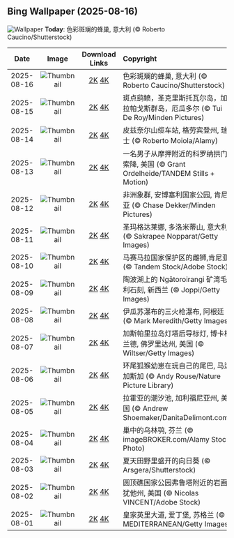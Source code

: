 ## Bing Wallpaper (2025-08-16)

![Wallpaper](https://cn.bing.com/th?id=OHR.ColorfulBeehives_ZH-CN0180195770_UHD.jpg&w=1024) **Today**: 色彩斑斓的蜂巢, 意大利 (© Roberto Caucino/Shutterstock)

|    Date    |                                               Image                                                |                                                                                      Download Links                                                                                       | Copyright                                                                              |
| :--------: | :------------------------------------------------------------------------------------------------: | :---------------------------------------------------------------------------------------------------------------------------------------------------------------------------------------: | :------------------------------------------------------------------------------------- |
| 2025-08-16 |  ![Thumbnail](https://cn.bing.com/th?id=OHR.ColorfulBeehives_ZH-CN0180195770_UHD.jpg&w=384&h=216)  |   [2K](https://cn.bing.com/th?id=OHR.ColorfulBeehives_ZH-CN0180195770_UHD.jpg&w=2560&h=1440) [4K](https://cn.bing.com/th?id=OHR.ColorfulBeehives_ZH-CN0180195770_UHD.jpg&w=3840&h=2160)   | 色彩斑斓的蜂巢, 意大利 (© Roberto Caucino/Shutterstock)                               |
| 2025-08-15 |  ![Thumbnail](https://cn.bing.com/th?id=OHR.SpottedEagleRay_ZH-CN9894613260_UHD.jpg&w=384&h=216)   |    [2K](https://cn.bing.com/th?id=OHR.SpottedEagleRay_ZH-CN9894613260_UHD.jpg&w=2560&h=1440) [4K](https://cn.bing.com/th?id=OHR.SpottedEagleRay_ZH-CN9894613260_UHD.jpg&w=3840&h=2160)    | 斑点鹞鲼，圣克里斯托瓦尔岛‌，‌加拉帕戈斯群岛，厄瓜多尔 (© Tui De Roy/Minden Pictures) |
| 2025-08-14 |    ![Thumbnail](https://cn.bing.com/th?id=OHR.PizNairPeak_ZH-CN8209144138_UHD.jpg&w=384&h=216)     |        [2K](https://cn.bing.com/th?id=OHR.PizNairPeak_ZH-CN8209144138_UHD.jpg&w=2560&h=1440) [4K](https://cn.bing.com/th?id=OHR.PizNairPeak_ZH-CN8209144138_UHD.jpg&w=3840&h=2160)        | 皮兹奈尔山缆车站, 格劳宾登州, 瑞士 (© Roberto Moiola/Alamy)                           |
| 2025-08-13 |     ![Thumbnail](https://cn.bing.com/th?id=OHR.CoronaArch_ZH-CN5406267193_UHD.jpg&w=384&h=216)     |         [2K](https://cn.bing.com/th?id=OHR.CoronaArch_ZH-CN5406267193_UHD.jpg&w=2560&h=1440) [4K](https://cn.bing.com/th?id=OHR.CoronaArch_ZH-CN5406267193_UHD.jpg&w=3840&h=2160)         | 一名男子从摩押附近的科罗纳拱门索降, 美国 (© Grant Ordelheide/TANDEM Stills + Motion)  |
| 2025-08-12 |   ![Thumbnail](https://cn.bing.com/th?id=OHR.KenyaElephants_ZH-CN7587207512_UHD.jpg&w=384&h=216)   |     [2K](https://cn.bing.com/th?id=OHR.KenyaElephants_ZH-CN7587207512_UHD.jpg&w=2560&h=1440) [4K](https://cn.bing.com/th?id=OHR.KenyaElephants_ZH-CN7587207512_UHD.jpg&w=3840&h=2160)     | 非洲象群, 安博塞利国家公园, 肯尼亚 (© Chase Dekker/Minden Pictures)                   |
| 2025-08-11 |   ![Thumbnail](https://cn.bing.com/th?id=OHR.SantaMaddalena_ZH-CN7421083295_UHD.jpg&w=384&h=216)   |     [2K](https://cn.bing.com/th?id=OHR.SantaMaddalena_ZH-CN7421083295_UHD.jpg&w=2560&h=1440) [4K](https://cn.bing.com/th?id=OHR.SantaMaddalena_ZH-CN7421083295_UHD.jpg&w=3840&h=2160)     | 圣玛格达莱娜, 多洛米蒂山, 意大利 (© Sakrapee Nopparat/Getty Images)                   |
| 2025-08-10 |    ![Thumbnail](https://cn.bing.com/th?id=OHR.LionessKenya_ZH-CN6791029673_UHD.jpg&w=384&h=216)    |       [2K](https://cn.bing.com/th?id=OHR.LionessKenya_ZH-CN6791029673_UHD.jpg&w=2560&h=1440) [4K](https://cn.bing.com/th?id=OHR.LionessKenya_ZH-CN6791029673_UHD.jpg&w=3840&h=2160)       | 马赛马拉国家保护区的雌狮,肯尼亚 (© Tandem Stock/Adobe Stock)                          |
| 2025-08-09 |     ![Thumbnail](https://cn.bing.com/th?id=OHR.MaoriRock_ZH-CN5614685493_UHD.jpg&w=384&h=216)      |          [2K](https://cn.bing.com/th?id=OHR.MaoriRock_ZH-CN5614685493_UHD.jpg&w=2560&h=1440) [4K](https://cn.bing.com/th?id=OHR.MaoriRock_ZH-CN5614685493_UHD.jpg&w=3840&h=2160)          | 陶波湖上的 Ngātoroirangi 矿湾毛利石刻, 新西兰 (© Joppi/Getty Images)                  |
| 2025-08-08 |  ![Thumbnail](https://cn.bing.com/th?id=OHR.IguazuArgentina_ZH-CN4457051931_UHD.jpg&w=384&h=216)   |    [2K](https://cn.bing.com/th?id=OHR.IguazuArgentina_ZH-CN4457051931_UHD.jpg&w=2560&h=1440) [4K](https://cn.bing.com/th?id=OHR.IguazuArgentina_ZH-CN4457051931_UHD.jpg&w=3840&h=2160)    | 伊瓜苏瀑布的三火枪瀑布, 阿根廷 (© Mark Meredith/Getty Images)                         |
| 2025-08-07 |  ![Thumbnail](https://cn.bing.com/th?id=OHR.GasparillaLight_ZH-CN6855683859_UHD.jpg&w=384&h=216)   |    [2K](https://cn.bing.com/th?id=OHR.GasparillaLight_ZH-CN6855683859_UHD.jpg&w=2560&h=1440) [4K](https://cn.bing.com/th?id=OHR.GasparillaLight_ZH-CN6855683859_UHD.jpg&w=3840&h=2160)    | 加斯帕里拉岛灯塔后导标灯, 博卡格兰德, 佛罗里达州, 美国 (© Wiltser/Getty Images)       |
| 2025-08-06 |     ![Thumbnail](https://cn.bing.com/th?id=OHR.BabyLemur_ZH-CN6617977758_UHD.jpg&w=384&h=216)      |          [2K](https://cn.bing.com/th?id=OHR.BabyLemur_ZH-CN6617977758_UHD.jpg&w=2560&h=1440) [4K](https://cn.bing.com/th?id=OHR.BabyLemur_ZH-CN6617977758_UHD.jpg&w=3840&h=2160)          | 环尾狐猴幼崽在玩自己的尾巴‌, 马达加斯加 (© Andy Rouse/Nature Picture Library)         |
| 2025-08-05 | ![Thumbnail](https://cn.bing.com/th?id=OHR.CaliforniaTidepool_ZH-CN6273815361_UHD.jpg&w=384&h=216) | [2K](https://cn.bing.com/th?id=OHR.CaliforniaTidepool_ZH-CN6273815361_UHD.jpg&w=2560&h=1440) [4K](https://cn.bing.com/th?id=OHR.CaliforniaTidepool_ZH-CN6273815361_UHD.jpg&w=3840&h=2160) | 拉霍亚的潮汐池‌, 加利福尼亚州, 美国 (© Andrew Shoemaker/DanitaDelimont.com)           |
| 2025-08-04 |     ![Thumbnail](https://cn.bing.com/th?id=OHR.LaplandOwl_ZH-CN6070251232_UHD.jpg&w=384&h=216)     |         [2K](https://cn.bing.com/th?id=OHR.LaplandOwl_ZH-CN6070251232_UHD.jpg&w=2560&h=1440) [4K](https://cn.bing.com/th?id=OHR.LaplandOwl_ZH-CN6070251232_UHD.jpg&w=3840&h=2160)         | 巢中的乌林鸮, 芬兰 (© imageBROKER.com/Alamy Stock Photo)                              |
| 2025-08-03 |   ![Thumbnail](https://cn.bing.com/th?id=OHR.HappySunflower_ZH-CN5840993161_UHD.jpg&w=384&h=216)   |     [2K](https://cn.bing.com/th?id=OHR.HappySunflower_ZH-CN5840993161_UHD.jpg&w=2560&h=1440) [4K](https://cn.bing.com/th?id=OHR.HappySunflower_ZH-CN5840993161_UHD.jpg&w=3840&h=2160)     | 夏天田野里盛开的向日葵 (© Arsgera/Shutterstock)                                       |
| 2025-08-02 | ![Thumbnail](https://cn.bing.com/th?id=OHR.FruitaPetroglyphs_ZH-CN5423905955_UHD.jpg&w=384&h=216)  |  [2K](https://cn.bing.com/th?id=OHR.FruitaPetroglyphs_ZH-CN5423905955_UHD.jpg&w=2560&h=1440) [4K](https://cn.bing.com/th?id=OHR.FruitaPetroglyphs_ZH-CN5423905955_UHD.jpg&w=3840&h=2160)  | 圆顶礁国家公园弗鲁塔附近的岩画, 犹他州, 美国 (© Nicolas VINCENT/Adobe Stock)          |
| 2025-08-01 |  ![Thumbnail](https://cn.bing.com/th?id=OHR.EdinburghFringe_ZH-CN5243292664_UHD.jpg&w=384&h=216)   |    [2K](https://cn.bing.com/th?id=OHR.EdinburghFringe_ZH-CN5243292664_UHD.jpg&w=2560&h=1440) [4K](https://cn.bing.com/th?id=OHR.EdinburghFringe_ZH-CN5243292664_UHD.jpg&w=3840&h=2160)    | 皇家英里大道, 爱丁堡, 苏格兰 (© MEDITERRANEAN/Getty Images)                           |
